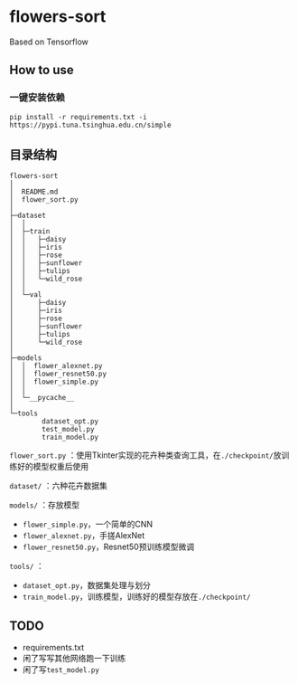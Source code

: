 # flowers-sort
 Based on Tensorflow

## How to use

### 一键安装依赖
```
pip install -r requirements.txt -i  https://pypi.tuna.tsinghua.edu.cn/simple
```

## 目录结构

```
flowers-sort
│
│  README.md
│  flower_sort.py
│  
├─dataset
│  │
│  ├─train
│  │   ├─daisy   
│  │   ├─iris   
│  │   ├─rose 
│  │   ├─sunflower
│  │   ├─tulips   
│  │   └─wild_rose
│  │          
│  └─val
│      ├─daisy   
│      ├─iris   
│      ├─rose 
│      ├─sunflower
│      ├─tulips   
│      └─wild_rose
│      
├─models
│  │  flower_alexnet.py
│  │  flower_resnet50.py
│  │  flower_simple.py
│  │  
│  └─__pycache__
│          
└─tools
        dataset_opt.py
        test_model.py
        train_model.py
```
`flower_sort.py` ：使用Tkinter实现的花卉种类查询工具，在`./checkpoint/`放训练好的模型权重后使用  


`dataset/` ：六种花卉数据集   

`models/` ：存放模型
- `flower_simple.py`，一个简单的CNN
- `flower_alexnet.py`，手搓AlexNet
- `flower_resnet50.py`，Resnet50预训练模型微调   

`tools/` ：
- `dataset_opt.py`，数据集处理与划分
- `train_model.py`，训练模型，训练好的模型存放在`./checkpoint/`



## TODO
- requirements.txt
- 闲了写写其他网络跑一下训练
- 闲了写`test_model.py`